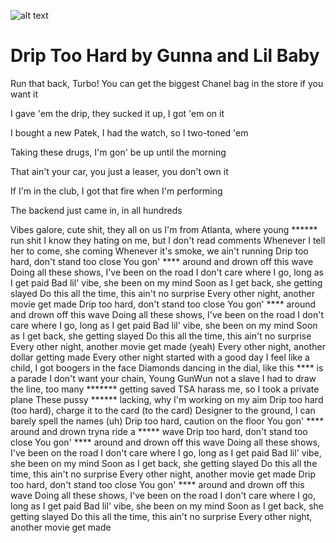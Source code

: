 ![alt text](https://eavf3cou74b.exactdn.com/wp-content/uploads/2021/10/06105922/Water-Drop-Photography-Tutorial-3.jpg?strip=all&lossy=1&ssl=1)


# Drip Too Hard by Gunna and Lil Baby

Run that back, Turbo!
You can get the biggest Chanel bag in the store if you want it

I gave 'em the drip, they sucked it up, I got 'em on it

I bought a new Patek, I had the watch, so I two-toned 'em

Taking these drugs, I'm gon' be up until the morning

That ain't your car, you just a leaser, you don't own it

If I'm in the club, I got that fire when I'm performing

The backend just came in, in all hundreds

Vibes galore, cute shit, they all on us
I'm from Atlanta, where young ****** run shit
I know they hating on me, but I don't read comments
Whenever I tell her to come, she coming
Whenever it's smoke, we ain't running
Drip too hard, don't stand too close
You gon' **** around and drown off this wave
Doing all these shows, I've been on the road
I don't care where I go, long as I get paid
Bad lil' vibe, she been on my mind
Soon as I get back, she getting slayed
Do this all the time, this ain't no surprise
Every other night, another movie get made
Drip too hard, don't stand too close
You gon' **** around and drown off this wave
Doing all these shows, I've been on the road
I don't care where I go, long as I get paid
Bad lil' vibe, she been on my mind
Soon as I get back, she getting slayed
Do this all the time, this ain't no surprise
Every other night, another movie get made (yeah)
Every other night, another dollar getting made
Every other night started with a good day
I feel like a child, I got boogers in the face
Diamonds dancing in the dial, like this **** is a parade
I don't want your chain, Young GunWun not a slave
I had to draw the line, too many ******* getting saved
TSA harass me, so I took a private plane
These pussy ****** lacking, why I'm working on my aim
Drip too hard (too hard), charge it to the card (to the card)
Designer to the ground, I can barely spell the names (uh)
Drip too hard, caution on the floor
You gon' **** around and drown tryna ride a ***** wave
Drip too hard, don't stand too close
You gon' **** around and drown off this wave
Doing all these shows, I've been on the road
I don't care where I go, long as I get paid
Bad lil' vibe, she been on my mind
Soon as I get back, she getting slayed
Do this all the time, this ain't no surprise
Every other night, another movie get made
Drip too hard, don't stand too close
You gon' **** around and drown off this wave
Doing all these shows, I've been on the road
I don't care where I go, long as I get paid
Bad lil' vibe, she been on my mind
Soon as I get back, she getting slayed
Do this all the time, this ain't no surprise
Every other night, another movie get made
